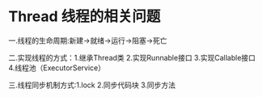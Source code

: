 # Thread  线程的相关问题

一.线程的生命周期:新建->就绪->运行->阻塞->死亡

二.实现线程的方式：1.继承Thread类
                  2.实现Runnable接口
                  3.实现Callable接口
                  4.线程池（ExecutorService）
                  
三.线程同步机制方式:1.lock    2.同步代码块    3.同步方法
